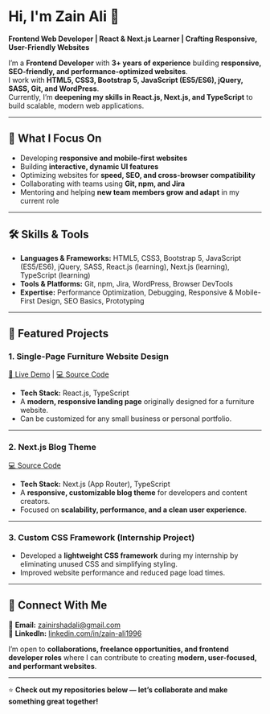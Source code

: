 # Hi, I'm Zain Ali 👋

**Frontend Web Developer | React & Next.js Learner | Crafting Responsive, User-Friendly Websites**

I’m a **Frontend Developer** with **3+ years of experience** building **responsive, SEO-friendly, and performance-optimized websites**.  
I work with **HTML5, CSS3, Bootstrap 5, JavaScript (ES5/ES6), jQuery, SASS, Git, and WordPress**.  
Currently, I’m **deepening my skills in React.js, Next.js, and TypeScript** to build scalable, modern web applications.

---

## 🔹 What I Focus On

- Developing **responsive and mobile-first websites**  
- Building **interactive, dynamic UI features**  
- Optimizing websites for **speed, SEO, and cross-browser compatibility**  
- Collaborating with teams using **Git, npm, and Jira**  
- Mentoring and helping **new team members grow and adapt** in my current role  

---

## 🛠️ Skills & Tools

- **Languages & Frameworks:** HTML5, CSS3, Bootstrap 5, JavaScript (ES5/ES6), jQuery, SASS, React.js (learning), Next.js (learning), TypeScript (learning)  
- **Tools & Platforms:** Git, npm, Jira, WordPress, Browser DevTools  
- **Expertise:** Performance Optimization, Debugging, Responsive & Mobile-First Design, SEO Basics, Prototyping

---

## 📌 Featured Projects

### **1. Single-Page Furniture Website Design**
[🔗 Live Demo](https://single-page-website.web.app) | [💻 Source Code](https://github.com/ZainAli1996/react-landing-page-design)  
- **Tech Stack:** React.js, TypeScript  
- A **modern, responsive landing page** originally designed for a furniture website.  
- Can be customized for any small business or personal portfolio.

---

### **2. Next.js Blog Theme**
[💻 Source Code](https://github.com/ZainAli1996/nextjs-blog-theme)  
- **Tech Stack:** Next.js (App Router), TypeScript  
- A **responsive, customizable blog theme** for developers and content creators.  
- Focused on **scalability, performance, and a clean user experience**.

---

### **3. Custom CSS Framework (Internship Project)**
- Developed a **lightweight CSS framework** during my internship by eliminating unused CSS and simplifying styling.  
- Improved website performance and reduced page load times.

---

## 🤝 Connect With Me

📧 **Email:** zainirshadali@gmail.com  
💼 **LinkedIn:** [linkedin.com/in/zain-ali1996](https://www.linkedin.com/in/zain-ali1996/)  

I’m open to **collaborations, freelance opportunities, and frontend developer roles** where I can contribute to creating **modern, user-focused, and performant websites**.

---

⭐ **Check out my repositories below — let’s collaborate and make something great together!**
